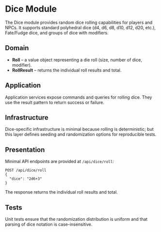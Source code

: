 # Dice Module

The Dice module provides random dice rolling capabilities for players and NPCs. It supports standard polyhedral dice (d4, d6, d8, d10, d12, d20, etc.), Fate/Fudge dice, and groups of dice with modifiers.

## Domain

- **Roll** – a value object representing a die roll (size, number of dice, modifier).
- **RollResult** – returns the individual roll results and total.

## Application

Application services expose commands and queries for rolling dice. They use the result pattern to return success or failure.

## Infrastructure

Dice-specific infrastructure is minimal because rolling is deterministic; but this layer defines seeding and randomization options for reproducible tests.

## Presentation

Minimal API endpoints are provided at `/api/dice/roll`:

```
POST /api/dice/roll
{
  "dice": "2d6+3"
}
```

The response returns the individual roll results and total.

## Tests

Unit tests ensure that the randomization distribution is uniform and that parsing of dice notation is case-insensitive.

